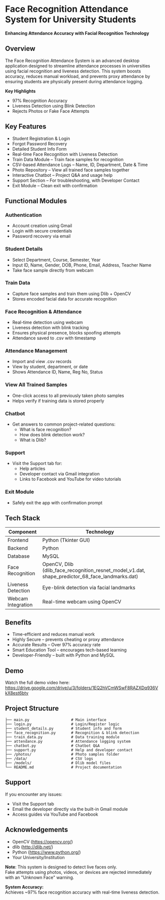 
# Face Recognition Attendance System for University Students

**Enhancing Attendance Accuracy with Facial Recognition Technology**

## Overview

The Face Recognition Attendance System is an advanced desktop application designed to streamline attendance processes in universities using facial recognition and liveness detection. This system boosts accuracy, reduces manual workload, and prevents proxy attendance by ensuring students are physically present during attendance logging.

**Key Highlights**  
- 97% Recognition Accuracy  
- Liveness Detection using Blink Detection  
- Rejects Photos or Fake Face Attempts

## Key Features

- Student Registration & Login
- Forgot Password Recovery
- Detailed Student Info Form
- Real-time Face Recognition with Liveness Detection
- Train Data Module – Train face samples for recognition
- CSV-based Attendance Logs – Name, ID, Department, Date & Time
- Photo Repository – View all trained face samples together
- Interactive Chatbot – Project Q&A and usage help
- Support Section – For troubleshooting, with Developer Contact
- Exit Module – Clean exit with confirmation

## Functional Modules

### Authentication
- Account creation using Gmail
- Login with secure credentials
- Password recovery via email

### Student Details
- Select Department, Course, Semester, Year
- Input ID, Name, Gender, DOB, Phone, Email, Address, Teacher Name
- Take face sample directly from webcam

### Train Data
- Capture face samples and train them using Dlib + OpenCV
- Stores encoded facial data for accurate recognition

### Face Recognition & Attendance
- Real-time detection using webcam
- Liveness detection with blink tracking
- Ensures physical presence, blocks spoofing attempts
- Attendance saved to .csv with timestamp

### Attendance Management
- Import and view .csv records
- View by student, department, or date
- Shows Attendance ID, Name, Reg No, Status

### View All Trained Samples
- One-click access to all previously taken photo samples
- Helps verify if training data is stored properly

### Chatbot
- Get answers to common project-related questions:
  - What is face recognition?
  - How does blink detection work?
  - What is Dlib?

### Support
- Visit the Support tab for:
  - Help articles
  - Developer contact via Gmail integration
  - Links to Facebook and YouTube for video tutorials

### Exit Module
- Safely exit the app with confirmation prompt

## Tech Stack

| Component          | Technology                                                                 |
|-------------------|-----------------------------------------------------------------------------|
| Frontend          | Python (Tkinter GUI)                                                       |
| Backend           | Python                                                                     |
| Database          | MySQL                                                                      |
| Face Recognition  | OpenCV, Dlib (dlib_face_recognition_resnet_model_v1.dat, shape_predictor_68_face_landmarks.dat) |
| Liveness Detection| Eye-blink detection via facial landmarks                                   |
| Webcam Integration| Real-time webcam using OpenCV                                              |

## Benefits

- Time-efficient and reduces manual work
- Highly Secure – prevents cheating or proxy attendance
- Accurate Results – Over 97% accuracy rate
- Smart Education Tool – encourages tech-based learning
- Developer-Friendly – built with Python and MySQL

## Demo

Watch the full demo video here:  
https://drive.google.com/drive/u/3/folders/1EQ2hVCmWSwF8RAZXDq936VkX8est6bty

## Project Structure

```
├── main.py                   # Main interface
├── login.py                  # Login/Register logic
├── student_details.py        # Student info and form
├── face_recognition.py       # Recognition & blink detection
├── train_data.py             # Data training module
├── attendance.py             # Attendance logging system
├── chatbot.py                # Chatbot Q&A
├── support.py                # Help and developer contact
├── /photos/                  # Photo samples folder
├── /data/                    # CSV logs
├── /models/                  # Dlib model files
└── README.md                 # Project documentation
```

## Support

If you encounter any issues:

- Visit the Support tab
- Email the developer directly via the built-in Gmail module
- Access guides via YouTube and Facebook

## Acknowledgements

- OpenCV (https://opencv.org/)
- dlib (http://dlib.net/)
- Python (https://www.python.org/)
- Your University/Institution

**Note**: This system is designed to detect live faces only.  
Fake attempts using photos, videos, or devices are rejected immediately with an "Unknown Face" warning.

**System Accuracy:**  
Achieves ~97% face recognition accuracy with real-time liveness detection.

